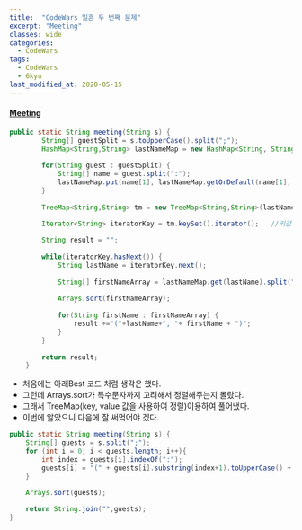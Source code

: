 ```yaml
---
title:  "CodeWars 일흔 두 번째 문제"
excerpt: "Meeting"
classes: wide
categories:
  - CodeWars
tags:
  - CodeWars
  - 6kyu
last_modified_at: 2020-05-15
---
```


#### [Meeting](https://www.codewars.com/kata/59df2f8f08c6cec835000012)

```java
public static String meeting(String s) {
        String[] guestSplit = s.toUpperCase().split(";");
        HashMap<String,String> lastNameMap = new HashMap<String, String>();
        
        for(String guest : guestSplit) {
        	String[] name = guest.split(":");
        	lastNameMap.put(name[1], lastNameMap.getOrDefault(name[1], "") + name[0] + ":");
        }
        
        TreeMap<String,String> tm = new TreeMap<String,String>(lastNameMap);

        Iterator<String> iteratorKey = tm.keySet().iterator();   //키값 오름차순 정렬(기본)
        
        String result = "";
        
        while(iteratorKey.hasNext()) {
        	String lastName = iteratorKey.next();
        	
        	String[] firstNameArray = lastNameMap.get(lastName).split(":");
        	
        	Arrays.sort(firstNameArray);
        	
        	for(String firstName : firstNameArray) {
        		result +="("+lastName+", "+ firstName + ")";
        	}
        }
        
        return result;
    }
```

* 처음에는 아래Best 코드 처럼 생각은 했다.
* 그런데 Arrays.sort가 특수문자까지 고려해서 정렬해주는지 몰랐다.
* 그래서 TreeMap(key, value 값을 사용하여 정렬)이용하여 풀어냈다.
* 이번에 알았으니 다음에 잘 써먹어야 겠다.



```java
public static String meeting(String s) {
    String[] guests = s.split(";");
    for (int i = 0; i < guests.length; i++){
        int index = guests[i].indexOf(":");
        guests[i] = "(" + guests[i].substring(index+1).toUpperCase() + ", " + 	guests[i].substring(0,index).toUpperCase() + ")";
    }
    
    Arrays.sort(guests);

    return String.join("",guests);
}
```

